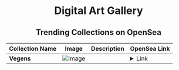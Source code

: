 <div align="center">

# Digital Art Gallery

## Trending Collections on OpenSea

| Collection Name                       | Image                                                                                     | Description                       | OpenSea Link                                                                                          |
|---------------------------------------|-------------------------------------------------------------------------------------------|-----------------------------------|--------------------------------------------------------------------------------------------------------|
| **Vegens** | ![Image](https://i.seadn.io/s/raw/files/c3f32aa93a4efe362cc7d6c8d30caa26.jpg?w=500&auto=format?w=200&auto=format) |  | <details><summary>Link</summary>[Vegens](https://opensea.io/collection/vegens-170)</details> |

</div>